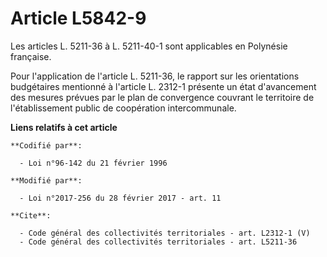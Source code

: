 # Article L5842-9

Les articles L. 5211-36 à L. 5211-40-1 sont applicables en Polynésie française. 

Pour l'application de l'article L. 5211-36, le rapport sur les orientations budgétaires mentionné à l'article L. 2312-1
présente un état d'avancement des mesures prévues par le plan de convergence couvrant le territoire de l'établissement public
de coopération intercommunale.

**Liens relatifs à cet article**

	**Codifié par**:

	  - Loi n°96-142 du 21 février 1996

	**Modifié par**:

	  - Loi n°2017-256 du 28 février 2017 - art. 11

	**Cite**:

	  - Code général des collectivités territoriales - art. L2312-1 (V)
	  - Code général des collectivités territoriales - art. L5211-36

